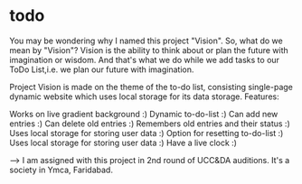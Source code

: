 # todo
You may be wondering why I named this project "Vision". So, what do we mean by "Vision"? Vision is the ability to think about or plan the future with imagination or wisdom.
And that's what we do while we add tasks to our ToDo List,i.e. we plan our future with imagination.

Project Vision is made on the theme of the to-do list, consisting single-page dynamic website which uses local storage for its data storage.
Features:

Works on live gradient background :) Dynamic to-do-list :) Can add new entries :) Can delete old entries :) Remembers old entries and their status :) Uses local storage for storing user data :) Option for resetting to-do-list :) Uses local storage for storing user data :) Have a live clock :) 

--> I am assigned with this project in 2nd round of UCC&DA auditions. It's a society in Ymca, Faridabad.
